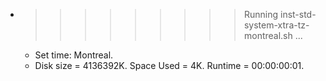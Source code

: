 * >>>>>>>>> Running inst-std-system-xtra-tz-montreal.sh ...
  * Set time: Montreal.
  * Disk size = 4136392K. Space Used = 4K. Runtime = 00:00:00:01.
